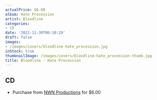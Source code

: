 ```yaml
---
actualPrice: $6.00
album: Hate Procession
artist: Bloodline
categories:
- CD
date: '2022-11-30T06:10:29'
draft: false
images:
- /images/covers/bloodline-hate_procession.jpg
inStock: true
thumbnailImage: /images/covers/bloodline-hate_procession-thumb.jpg
title: Bloodline - Hate Procession
---
```


## CD
* Purchase from [NWN Productions](http://shop.nwnprod.com/index.php?route=product/product&path=93&product_id=2015&sort=pd.name&order=ASC) for $6.00
